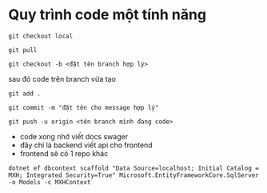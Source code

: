# Quy trình code một tính năng
`git checkout local`

`git pull`

`git checkout -b <đặt tên branch hợp lý>`

sau đó code trên branch vừa tạo

`git add .`

`git commit -m "đặt tên cho message hợp lý"`

`git push -u origin <tên branch mình đang code>`

- code xong nhớ viết docs swager
- đây chỉ là backend viết api cho frontend
- frontend sẽ có 1 repo khác

`dotnet ef dbcontext scaffold "Data Source=localhost; Initial Catalog = MXH; Integrated Security=True" Microsoft.EntityFrameworkCore.SqlServer -o Models -c MXHContext`
